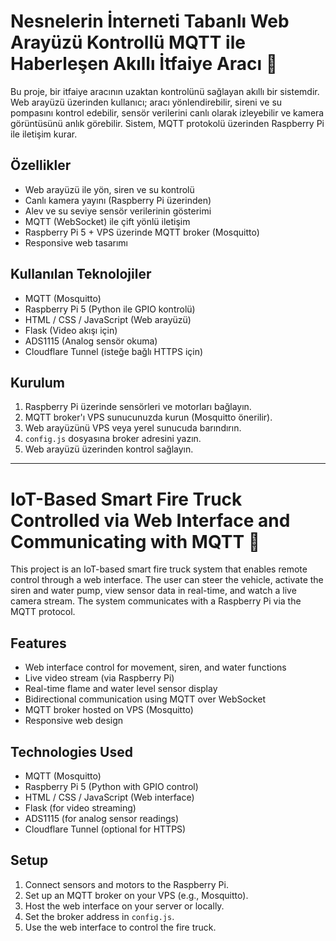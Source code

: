 # Nesnelerin İnterneti Tabanlı Web Arayüzü Kontrollü MQTT ile Haberleşen Akıllı İtfaiye Aracı 🚒

Bu proje, bir itfaiye aracının uzaktan kontrolünü sağlayan akıllı bir sistemdir. Web arayüzü üzerinden kullanıcı; aracı yönlendirebilir, sireni ve su pompasını kontrol edebilir, sensör verilerini canlı olarak izleyebilir ve kamera görüntüsünü anlık görebilir. Sistem, MQTT protokolü üzerinden Raspberry Pi ile iletişim kurar.

## Özellikler
- Web arayüzü ile yön, siren ve su kontrolü
- Canlı kamera yayını (Raspberry Pi üzerinden)
- Alev ve su seviye sensör verilerinin gösterimi
- MQTT (WebSocket) ile çift yönlü iletişim
- Raspberry Pi 5 + VPS üzerinde MQTT broker (Mosquitto)
- Responsive web tasarımı

## Kullanılan Teknolojiler
- MQTT (Mosquitto)
- Raspberry Pi 5 (Python ile GPIO kontrolü)
- HTML / CSS / JavaScript (Web arayüzü)
- Flask (Video akışı için)
- ADS1115 (Analog sensör okuma)
- Cloudflare Tunnel (isteğe bağlı HTTPS için)

## Kurulum
1. Raspberry Pi üzerinde sensörleri ve motorları bağlayın.
2. MQTT broker'ı VPS sunucunuzda kurun (Mosquitto önerilir).
3. Web arayüzünü VPS veya yerel sunucuda barındırın.
4. `config.js` dosyasına broker adresini yazın.
5. Web arayüzü üzerinden kontrol sağlayın.

---

# IoT-Based Smart Fire Truck Controlled via Web Interface and Communicating with MQTT 🚒

This project is an IoT-based smart fire truck system that enables remote control through a web interface. The user can steer the vehicle, activate the siren and water pump, view sensor data in real-time, and watch a live camera stream. The system communicates with a Raspberry Pi via the MQTT protocol.

## Features
- Web interface control for movement, siren, and water functions
- Live video stream (via Raspberry Pi)
- Real-time flame and water level sensor display
- Bidirectional communication using MQTT over WebSocket
- MQTT broker hosted on VPS (Mosquitto)
- Responsive web design

## Technologies Used
- MQTT (Mosquitto)
- Raspberry Pi 5 (Python with GPIO control)
- HTML / CSS / JavaScript (Web interface)
- Flask (for video streaming)
- ADS1115 (for analog sensor readings)
- Cloudflare Tunnel (optional for HTTPS)

## Setup
1. Connect sensors and motors to the Raspberry Pi.
2. Set up an MQTT broker on your VPS (e.g., Mosquitto).
3. Host the web interface on your server or locally.
4. Set the broker address in `config.js`.
5. Use the web interface to control the fire truck.

